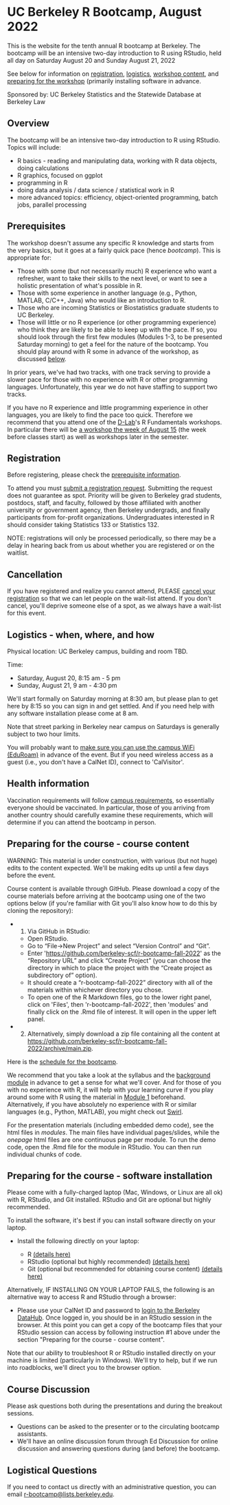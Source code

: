# UC Berkeley R Bootcamp, August 2022

This is the website for the tenth annual R bootcamp at Berkeley. The bootcamp will be an intensive two-day introduction to R using RStudio, held all day on Saturday August 20 and Sunday August 21, 2022

See below for information on [registration](#registration), [logistics](#logistics---when-where-and-how), [workshop content](#preparing-for-the-course---course-content), and [preparing for the workshop](#preparing-for-the-course---software-installation) (primarily installing software in advance.

Sponsored by: UC Berkeley Statistics and the Statewide Database at Berkeley Law

## Overview

The bootcamp will be an intensive two-day introduction to R using RStudio. Topics will include:

 * R basics - reading and manipulating data, working with R data objects, doing calculations
 * R graphics, focused on ggplot
 * programming in R
 * doing data analysis / data science / statistical work in R
 * more advanced topics: efficiency, object-oriented programming, batch jobs, parallel processing

## Prerequisites

The workshop doesn't assume any specific R knowledge and starts from the very basics, but it goes at a fairly quick pace (hence *bootcamp*). This is appropriate for:

 - Those with some (but not necessarily much) R experience who want a refresher, want to take their skills to the next level, or want to see a holistic presentation of what's possible in R.
 - Those with some experience in another language (e.g., Python, MATLAB, C/C++, Java) who would like an introduction to R.
 - Those who are incoming Statistics or Biostatistics graduate students to UC Berkeley.
 - Those will little or no R experience (or other programming experience) who think they are likely to be able to keep up with the pace. If so, you should look through the first few modules (Modules 1-3, to be presented Saturday morning) to get a feel for the nature of the bootcamp. You should play around with R some in advance of the workshop, as discussed [below](#preparing-for-the-course---course-content).

In prior years, we've had two tracks, with one track serving to provide a slower pace for those with no experience with R or other programming languages. Unfortunately, this year we do not have staffing to support two tracks.

If you have no R experience and little programming experience in other languages, you are likely to find the pace too quick. Therefore we recommend that you attend one of the [D-Lab](https://dlab.berkeley.edu)'s R Fundamentals workshops. In particular there will be [a workshop the week of August 15](https://dlab.berkeley.edu/events/more-d-lab-events-and-workshops-coming-soon/2022-08-15) (the week before classes start) as well as workshops later in the semester. 

## Registration

Before registering, please check the [prerequisite information](#prerequisites).

To attend you must [submit a registration request](https://forms.gle/pzhSxhc3rCgqubdE7). Submitting the request does not guarantee as spot. Priority will be given to Berkeley grad students, postdocs, staff, and faculty, followed by those affiliated with another university or government agency, then Berkeley undergrads, and finally participants from for-profit organizations. Undergraduates interested in R should consider taking Statistics 133 or Statistics 132. 

NOTE: registrations will only be processed periodically, so there may be a delay in hearing back from us about whether you are registered or on the waitlist.

## Cancellation

If you have registered and realize you cannot attend, PLEASE [cancel your registration](https://forms.gle/Q75qCFDqygL8oY3D6) so that we can let people on the wait-list attend. If you don't cancel, you'll deprive someone else of a spot, as we always have a wait-list for this event.

## Logistics - when, where, and how

Physical location: UC Berkeley campus, building and room TBD.

Time: 
  - Saturday, August 20, 8:15 am - 5 pm
  - Sunday, August 21, 9 am - 4:30 pm

We'll start formally on Saturday morning at 8:30 am, but please plan to get here by 8:15 so you can sign in and get settled. And if you need help with any software installation please come at 8 am.

Note that street parking in Berkeley near campus on Saturdays is generally subject to two hour limits.

You will probably want to [make sure you can use the campus WiFi (EduRoam)](https://berkeley.service-now.com/kb_view.do?sysparm_article=KB0013807) in advance of the event. But if you need wireless access as a guest (i.e., you don't have a CalNet ID), connect to 'CalVisitor'.

## Health information

Vaccination requirements will follow [campus requirements](https://uhs.berkeley.edu/requirements/covid19), so essentially everyone should be vaccinated. In particular, those of you arriving from another country should carefully examine these requirements, which will determine if you can attend the bootcamp in person.

## Preparing for the course - course content

WARNING: This material is under construction, with various (but not huge) edits to the content expected. We'll be making edits up until a few days before the event.

Course content is available through GitHub. Please download a copy of the course materials before arriving at the bootcamp using one of the two options below (if you're familiar with Git you'll also know how to do this by cloning the repository):

 - 1. Via GitHub in RStudio:
    - Open RStudio. 
    - Go to “File→New Project” and select “Version Control” and “Git”. 
    - Enter 'https://github.com/berkeley-scf/r-bootcamp-fall-2022' as the “Repository URL” and click “Create Project” (you can choose the directory in which to place the project with the “Create project as subdirectory of” option). 
    - It should create a “r-bootcamp-fall-2022” directory with all of the materials within whichever directory you chose. 
    - To open one of the R Markdown files, go to the lower right panel, click on 'Files', then 'r-bootcamp-fall-2022', then 'modules' and finally click on the .Rmd file of interest. It will open in the upper left panel.

  - 2. Alternatively, simply download a zip file containing all the content at https://github.com/berkeley-scf/r-bootcamp-fall-2022/archive/main.zip.

Here is the [schedule for the bootcamp](https://github.com/berkeley-scf/r-bootcamp-fall-2022/blob/main/schedule/schedule.pdf). 

We recommend that you take a look at the syllabus and the [background module](https://htmlpreview.github.io/?https://github.com/berkeley-scf/r-bootcamp-fall-2022/blob/main/modules/module0_induction.html) in advance to get a sense for what we'll cover. And for those of you with no experience with R, it will help with your learning curve if you play around some with R using the material in [Module 1](https://htmlpreview.github.io/?https://github.com/berkeley-scf/r-bootcamp-fall-2022/blob/main/modules/module1_basics.html) beforehand. Alternatively, if you have absolutely no experience with R or similar languages (e.g., Python, MATLAB), you might check out [Swirl](https://swirlstats.com).

For the presentation materials (including embedded demo code), see the html files in *modules*. The main files have individual pages/slides, while the *_onepage_* html files are one continuous page per module. To run the demo code, open the .Rmd file for the module in RStudio. You can then run individual chunks of code.

## Preparing for the course - software installation

Please come with a fully-charged laptop (Mac, Windows, or Linux are all ok) with R, RStudio, and Git installed. RStudio and Git are optional but highly recommended. 

To install the software, it's best if you can install software directly on your laptop.

  - Install the following directly on your laptop:
  
      - R [(details here)](https://htmlpreview.github.io/?https://github.com/berkeley-scf/r-bootcamp-fall-2022/blob/main/install/RandRStudioInstall.html)
      - RStudio (optional but highly recommended) [(details here)](https://htmlpreview.github.io/?https://github.com/berkeley-scf/r-bootcamp-fall-2022/blob/main/install/RandRStudioInstall.html)
      - Git (optional but recommended for obtaining course content) [(details here)](https://htmlpreview.github.io/?https://github.com/berkeley-scf/r-bootcamp-fall-2022/blob/main/install/gitInstall.html)

Alternatively, IF INSTALLING ON YOUR LAPTOP FAILS, the following is an alternative way to access R and RStudio through a browser:

  - Please use your CalNet ID and password to [login to the Berkeley DataHub](https://r.datahub.berkeley.edu). Once logged in, you should be in an RStudio session in the browser. At this point you can get a copy of the bootcamp files that your RStudio session can access by following instruction #1 above under the section "Preparing for the course - course content".

Note that our ability to troubleshoot R or RStudio installed directly on your machine is limited (particularly in Windows). We'll try to help, but if we run into roadblocks, we'll direct you to the browser option.

## Course Discussion

Please ask questions both during the presentations and during the breakout sessions. 

- Questions can be asked to the presenter or to the circulating bootcamp assistants.
- We'll have an online discussion forum through Ed Discussion for online discussion and answering questions during (and before) the bootcamp.

## Logistical Questions

If you need to contact us directly with an administrative question, you can email r-bootcamp@lists.berkeley.edu.
